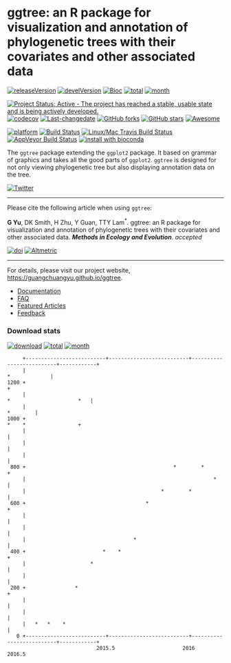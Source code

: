 ggtree: an R package for visualization and annotation of phylogenetic trees with their covariates and other associated data
===========================================================================================================================

[![releaseVersion](https://img.shields.io/badge/release%20version-1.4.20-green.svg?style=flat)](https://bioconductor.org/packages/ggtree) [![develVersion](https://img.shields.io/badge/devel%20version-1.5.13-green.svg?style=flat)](https://github.com/GuangchuangYu/ggtree) [![Bioc](http://www.bioconductor.org/shields/years-in-bioc/ggtree.svg)](https://www.bioconductor.org/packages/devel/bioc/html/ggtree.html#since) [![total](https://img.shields.io/badge/downloads-12850/total-blue.svg?style=flat)](https://bioconductor.org/packages/stats/bioc/ggtree) [![month](https://img.shields.io/badge/downloads-1122/month-blue.svg?style=flat)](https://bioconductor.org/packages/stats/bioc/ggtree)

[![Project Status: Active - The project has reached a stable, usable state and is being actively developed.](http://www.repostatus.org/badges/latest/active.svg)](http://www.repostatus.org/#active) [![codecov](https://codecov.io/gh/GuangchuangYu/ggtree/branch/master/graph/badge.svg)](https://codecov.io/gh/GuangchuangYu/ggtree) [![Last-changedate](https://img.shields.io/badge/last%20change-2016--09--05-green.svg)](https://github.com/GuangchuangYu/ggtree/commits/master) [![GitHub forks](https://img.shields.io/github/forks/GuangchuangYu/ggtree.svg)](https://github.com/GuangchuangYu/ggtree/network) [![GitHub stars](https://img.shields.io/github/stars/GuangchuangYu/ggtree.svg)](https://github.com/GuangchuangYu/ggtree/stargazers) [![Awesome](https://cdn.rawgit.com/sindresorhus/awesome/d7305f38d29fed78fa85652e3a63e154dd8e8829/media/badge.svg)](https://awesome-r.com/#awesome-r-graphic-displays)

[![platform](http://www.bioconductor.org/shields/availability/devel/ggtree.svg)](https://www.bioconductor.org/packages/devel/bioc/html/ggtree.html#archives) [![Build Status](http://www.bioconductor.org/shields/build/devel/bioc/ggtree.svg)](https://bioconductor.org/checkResults/devel/bioc-LATEST/ggtree/) [![Linux/Mac Travis Build Status](https://img.shields.io/travis/GuangchuangYu/ggtree/master.svg?label=Mac%20OSX%20%26%20Linux)](https://travis-ci.org/GuangchuangYu/ggtree) [![AppVeyor Build Status](https://img.shields.io/appveyor/ci/Guangchuangyu/ggtree/master.svg?label=Windows)](https://ci.appveyor.com/project/GuangchuangYu/ggtree) [![install with bioconda](https://img.shields.io/badge/install%20with-bioconda-green.svg?style=flat)](http://bioconda.github.io/recipes/bioconductor-ggtree/README.html)

The `ggtree` package extending the `ggplot2` package. It based on grammar of graphics and takes all the good parts of `ggplot2`. `ggtree` is designed for not only viewing phylogenetic tree but also displaying annotation data on the tree.

[![Twitter](https://img.shields.io/twitter/url/https/github.com/GuangchuangYu/ggtree.svg?style=social)](https://twitter.com/intent/tweet?hashtags=ggtree&url=http://onlinelibrary.wiley.com/doi/10.1111/2041-210X.12628/abstract)

------------------------------------------------------------------------

Please cite the following article when using `ggtree`:

**G Yu**, DK Smith, H Zhu, Y Guan, TTY Lam<sup>\*</sup>. ggtree: an R package for visualization and annotation of phylogenetic trees with their covariates and other associated data. ***Methods in Ecology and Evolution***. *accepted*

[![doi](https://img.shields.io/badge/doi-10.1111/2041--210X.12628-green.svg?style=flat)](http://dx.doi.org/10.1111/2041-210X.12628) [![Altmetric](https://img.shields.io/badge/Altmetric-131-green.svg?style=flat)](https://www.altmetric.com/details/10533079)

------------------------------------------------------------------------

For details, please visit our project website, <https://guangchuangyu.github.io/ggtree>.

-   [Documentation](https://guangchuangyu.github.io/ggtree/documentation/)
-   [FAQ](https://guangchuangyu.github.io/ggtree/faq/)
-   [Featured Articles](https://guangchuangyu.github.io/ggtree/featuredArticles/)
-   [Feedback](https://guangchuangyu.github.io/ggtree/#feedback)

### Download stats

[![download](http://www.bioconductor.org/shields/downloads/ggtree.svg)](https://bioconductor.org/packages/stats/bioc/ggtree/) [![total](https://img.shields.io/badge/downloads-12850/total-blue.svg?style=flat)](https://bioconductor.org/packages/stats/bioc/ggtree) [![month](https://img.shields.io/badge/downloads-1122/month-blue.svg?style=flat)](https://bioconductor.org/packages/stats/bioc/ggtree)

         +--------------------------+--------------------------+--------------------------+------------+
         |                                                                               *             |
    1200 +                                                                                             +
         |                                                                  *                      *   |
         |                                                                                    *        |
    1000 +                                                                      *    *                 +
         |                                                                                             |
         |                                                                                             |
         |                                                                                             |
     800 +                                                *        *                                   +
         |                                                             *                               |
         |                                            *        *                                       |
     600 +                                       *                                                     +
         |                                                                                             |
         |                                                                                             |
         |                                   *                                                         |
     400 +                         *    *                                                              +
         |                     *                                                                       |
         |                                                                                             |
     200 +                *                                                                            +
         |                                                                                             |
         |                                                                                             |
         |   *   *    *                                                                                |
       0 +--------------------------+--------------------------+--------------------------+------------+
                                 2015.5                      2016                      2016.5
